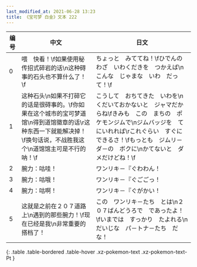 ```yaml
---
last_modified_at: 2021-06-28 13:23
title: 《宝可梦 白金》文本 222
---
```

| 编号 | 中文 | 日文 |
| ---- | ---- | ---- |
| 0 | 喂　快看！\f如果使用秘传招式碎岩的话\n这种碍事的石头也不算什么了！\f | ちょっと　みててね！\fひでんのわざ　いわくだきを　つかえば\nこんな　じゃまな　いわ　だって！\f |
| 1 | 这种石头\n如果不打碎它的话是很碍事的。\f你如果在这个城市的宝可梦道馆\n得到道馆徽章的话\r这种东西一下就能解决掉！\f换句话说，不战胜我这个\n道馆馆主可是不行的呐！\f | こうして　おちてきた　いわを\nくだいておかないと　ジャマだからね\fきみも　この　まちの　ポケモンジムで\nジムバッジを　てにいれれば\rこれぐらい　すぐに　できるさ！\fもっとも　ジムリ－ダ－の　ボクに\nかてないと　ダメだけどね！\f |
| 2 | 腕力：咕哇！ | ワンリキ－『ぐわわん！ |
| 3 | 腕力：咕哦！ | ワンリキ－『ぐごごっ！ |
| 4 | 腕力：咕啊！ | ワンリキ－『ぐがかい！ |
| 5 | 这就是之前在２０７道路上\n遇到的那些腕力！\f现在已经是我\n非常重要的搭档了！ | この　ワンリキ－たち　とは\n２０７ばんどうろで　であったよ！\fいまでは　すっかり　たよれる\nだいじな　パ－トナ－たち　だな！ |
{: .table .table-bordered .table-hover .xz-pokemon-text .xz-pokemon-text-Pt }